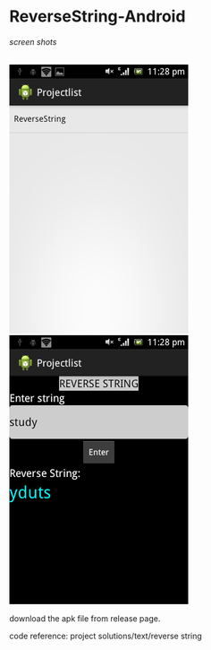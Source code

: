 ReverseString-Android
=====================

###### screen shots

<img src = "https://raw.githubusercontent.com/bhaskar4n/ReverseString-Android/master/screen%20shots/2.png"/>

<img src = "https://raw.githubusercontent.com/bhaskar4n/ReverseString-Android/master/screen%20shots/1.png"/>

download the apk file from release page.

code reference:  project solutions/text/reverse string
